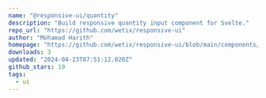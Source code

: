 ```yaml
---
name: "@responsive-ui/quantity"
description: "Build responsive quantity input component for Svelte."
repo_url: "https://github.com/wetix/responsive-ui"
author: "Mohamad Harith"
homepage: "https://github.com/wetix/responsive-ui/blob/main/components/quantity#README.md"
downloads: 3
updated: "2024-04-23T07:51:12.020Z"
github_stars: 19
tags: 
  - ui
---
```

